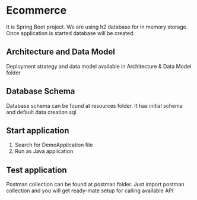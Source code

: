 # Ecommerce

It is Spring Boot project. We are using h2 database for in memory storage. Once application is started database will be created.

## Architecture and Data Model

Deployment strategy and data model available in Architecture & Data Model folder

## Database Schema

Database schema can be found at resources folder. It has initial schema and default data creation sql

## Start application

1. Search for DemoApplication file
2. Run as Java application

## Test application

Postman collection can be found at postman folder. Just import postman collection and you will get ready-mate setup for calling available API


